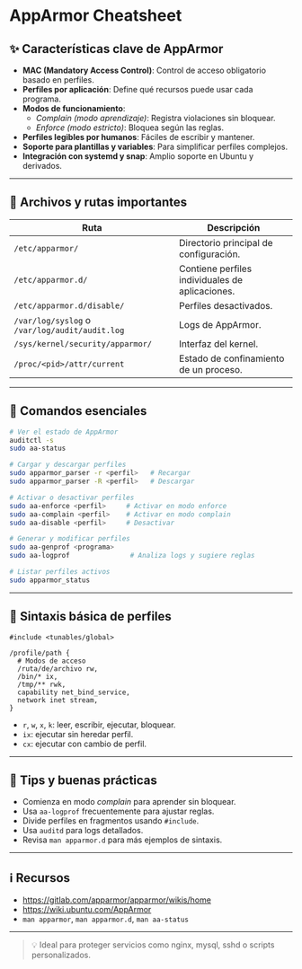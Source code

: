 # AppArmor Cheatsheet

## ✨ Características clave de AppArmor

- **MAC (Mandatory Access Control)**: Control de acceso obligatorio basado en perfiles.
- **Perfiles por aplicación**: Define qué recursos puede usar cada programa.
- **Modos de funcionamiento**:
  - *Complain (modo aprendizaje)*: Registra violaciones sin bloquear.
  - *Enforce (modo estricto)*: Bloquea según las reglas.
- **Perfiles legibles por humanos**: Fáciles de escribir y mantener.
- **Soporte para plantillas y variables**: Para simplificar perfiles complejos.
- **Integración con systemd y snap**: Amplio soporte en Ubuntu y derivados.

---

## 📁 Archivos y rutas importantes

| Ruta | Descripción |
|------|-------------|
| `/etc/apparmor/` | Directorio principal de configuración. |
| `/etc/apparmor.d/` | Contiene perfiles individuales de aplicaciones. |
| `/etc/apparmor.d/disable/` | Perfiles desactivados. |
| `/var/log/syslog` o `/var/log/audit/audit.log` | Logs de AppArmor. |
| `/sys/kernel/security/apparmor/` | Interfaz del kernel. |
| `/proc/<pid>/attr/current` | Estado de confinamiento de un proceso. |

---

## 🔄 Comandos esenciales

```bash
# Ver el estado de AppArmor
auditctl -s
sudo aa-status

# Cargar y descargar perfiles
sudo apparmor_parser -r <perfil>   # Recargar
sudo apparmor_parser -R <perfil>   # Descargar

# Activar o desactivar perfiles
sudo aa-enforce <perfil>     # Activar en modo enforce
sudo aa-complain <perfil>    # Activar en modo complain
sudo aa-disable <perfil>     # Desactivar

# Generar y modificar perfiles
sudo aa-genprof <programa>
sudo aa-logprof               # Analiza logs y sugiere reglas

# Listar perfiles activos
sudo apparmor_status
```

---

## 🔎 Sintaxis básica de perfiles

```text
#include <tunables/global>

/profile/path {
  # Modos de acceso
  /ruta/de/archivo rw,
  /bin/* ix,
  /tmp/** rwk,
  capability net_bind_service,
  network inet stream,
}
```

- `r`, `w`, `x`, `k`: leer, escribir, ejecutar, bloquear.
- `ix`: ejecutar sin heredar perfil.
- `cx`: ejecutar con cambio de perfil.

---

## 🔧 Tips y buenas prácticas

- Comienza en modo *complain* para aprender sin bloquear.
- Usa `aa-logprof` frecuentemente para ajustar reglas.
- Divide perfiles en fragmentos usando `#include`.
- Usa `auditd` para logs detallados.
- Revisa `man apparmor.d` para más ejemplos de sintaxis.

---

## ℹ️ Recursos

- https://gitlab.com/apparmor/apparmor/wikis/home
- https://wiki.ubuntu.com/AppArmor
- `man apparmor`, `man apparmor.d`, `man aa-status`

---

> 💡 Ideal para proteger servicios como nginx, mysql, sshd o scripts personalizados.

